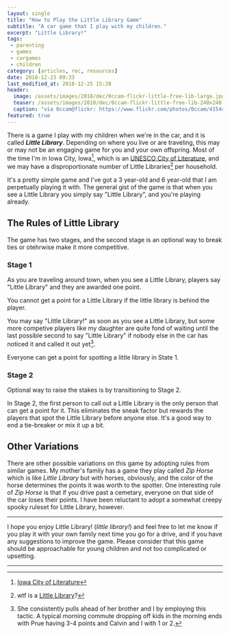 ```yaml
---
layout: single
title: "How to Play the Little Library Game"
subtitle: "A car game that I play with my children."
excerpt: "Little Library!"
tags:
 - parenting
 - games
 - cargames
 - children
category: [articles, rec, resources]
date: 2018-12-23 09:33
last_modified_at: 2018-12-25 15:28
header:
  image: /assets/images/2018/dec/0ccam-flickr-little-free-lib-large.jpg
  teaser: /assets/images/2018/dec/0ccam-flickr-little-free-lib-240x240.jpg
  caption: "via 0ccam@flickr: https://www.flickr.com/photos/0ccam/41544837302/"
featured: true
---
```


There is a game I play with my children when we're in the car, and it is called ***Little Library***. Depending on where you live or are traveling, this may or may not be an engaging game for you and your own offspring. Most of the time I'm in Iowa City, Iowa[^iowalit], which is an [UNESCO City of Literature](https://en.wikipedia.org/wiki/City_of_Literature), and we may have a disproportionate number of Little Libraries[^wtflittlelibrary] per household.

It's a pretty simple game and I've got a 3 year-old and 6 year-old that I am perpetually playing it with. The general gist of the game is that when you see a Little Library you simply say "Little Library", and you're playing already.

## The Rules of Little Library

The game has two stages, and the second stage is an optional way to break ties or otehrwise make it more competitive. 

### Stage 1

As you are traveling around town, when you see a Little Library, players say "Little Library" and they are awarded one point. 

You cannot get a point for a Little Library if the little library is behind the player. 

You may say "Little Library!" as soon as you see a Little Library, but some more competive players like my daughter are quite fond of waiting until the last possible second to say "Little Library" if nobody else in the car has noticed it and called it out yet[^sneak]. 

Everyone can get a point for spotting a little library in State 1.

### Stage 2

Optional way to raise the stakes is by transitioning to Stage 2.

In Stage 2, the first person to call out a Little Library is the only person that can get a point for it. This eliminates the sneak factor but rewards the players that spot the Little Library before anyone else. It's a good way to end a tie-breaker or mix it up a bit.

## Other Variations 

There are other possible variations on this game by adopting rules from similar games. My mother's family has a game they play called *Zip Horse* which is like *Little Library* but with horses, obviously, and the color of the horse determines the points it was worth to the spotter. One interesting rule of *Zip Horse* is that if you drive past a cemetary, everyone on that side of the car loses their points. I have been reluctant to adopt a somewhat creepy spooky ruleset for Little Library, however.

----

I hope you enjoy Little Library! (*little library!*) and feel free to let me know if you play it with your own family next time you go for a drive, and if you have any suggestions to improve the game. Please consider that this game should be approachable for young children and not too complicated or upsetting.

----
[^iowalit]: [Iowa City of Literature](http://www.iowacityofliterature.org)
[^wtflittlelibrary]: wtf is a [Little Library](https://en.wikipedia.org/wiki/Little_Free_Library)?
[^sneak]: She consistently pulls ahead of her brother and I by employing this tactic. A typical morning commute dropping off kids in the morning ends with Prue having 3-4 points and Calvin and I with 1 or 2.

